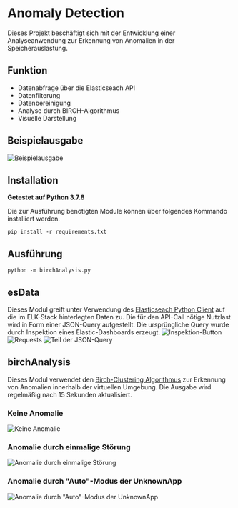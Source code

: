 # Anomaly Detection
Dieses Projekt beschäftigt sich mit der Entwicklung einer Analyseanwendung zur Erkennung von Anomalien in der Speicherauslastung.
## Funktion
- Datenabfrage über die Elasticseach API
- Datenfilterung
- Datenbereinigung
- Analyse durch BIRCH-Algorithmus
- Visuelle Darstellung

## Beispielausgabe
![Beispielausgabe](https://user-images.githubusercontent.com/79086895/157311434-aa95ffcf-44ba-4be4-b2b7-52cef4d1e925.png)
## Installation
**Getestet auf Python 3.7.8**

Die zur Ausführung benötigten Module können über folgendes Kommando installiert werden.

```pip install -r requirements.txt```

## Ausführung
```python -m birchAnalysis.py```

## esData
Dieses Modul greift unter Verwendung des [Elasticseach Python Client](https://www.elastic.co/guide/en/elasticsearch/client/python-api/current/index.html) auf die im ELK-Stack hinterlegten Daten zu. Die für den API-Call nötige Nutzlast wird in Form einer JSON-Query aufgestellt. Die ursprüngliche Query wurde durch Inspektion eines Elastic-Dashboards erzeugt. ![Inspektion-Button](https://user-images.githubusercontent.com/79086895/157314060-88cac56b-661d-467a-a55b-e554e1c9d8cf.png)
![Requests](https://user-images.githubusercontent.com/79086895/157314527-33d8f6e3-8051-483f-af8b-505d333aa077.png)
![Teil der JSON-Query](https://user-images.githubusercontent.com/79086895/157314337-cdcf07bd-8630-4a50-8bcd-7d883750b1bf.png)

## birchAnalysis
Dieses Modul verwendet den [Birch-Clustering Algorithmus](https://scikit-learn.org/stable/modules/clustering.html#birch) zur Erkennung von Anomalien innerhalb der virtuellen Umgebung. Die Ausgabe wird regelmäßig nach 15 Sekunden aktualisiert.
### Keine Anomalie
![Keine Anomalie](https://user-images.githubusercontent.com/79086895/157316249-31a6da94-9940-4d82-bb31-d65791bcf644.png)
### Anomalie durch einmalige Störung
![Anomalie durch einmalige Störung](https://user-images.githubusercontent.com/79086895/157316834-c38c1879-6856-41cc-a53d-5c7bbb6252be.png)
### Anomalie durch "Auto"-Modus der UnknownApp
![Anomalie durch "Auto"-Modus der UnknownApp](https://user-images.githubusercontent.com/79086895/157319432-987408d7-74d6-44b3-9013-c679e77004f4.png)


